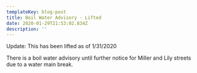 ```yaml
---
templateKey: blog-post
title: Boil Water Advisory - Lifted
date: 2020-01-29T21:53:02.834Z
description: ''
---
```

Update: This has been lifted as of 1/31/2020



There is a boil water advisory until further notice for Miller and Lily streets due to a water main break.
